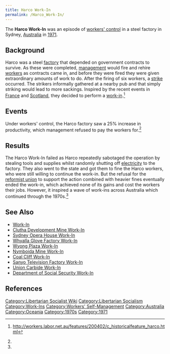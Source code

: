 ```yaml
---
title: Harco Work-In
permalink: /Harco_Work-In/
---
```


The **Harco Work-In** was an episode of [workers'
control](Workers'_Self-Management "wikilink") in a steel factory in
Sydney, [Australia](Commonwealth_of_Australia "wikilink") in
[1971](Timeline_of_Libertarian_Socialism_in_Oceania "wikilink").

## Background

Harco was a steel [factory](factory "wikilink") that depended on
government contracts to survive. As these were completed,
[management](Bosses "wikilink") would fire and rehire
[workers](Working_Class "wikilink") as contracts came in, and before
they were fired they were given extraordinary amounts of work to do.
After the firing of six workers, a [strike](strike "wikilink") occurred.
The strikers informally gathered at a nearby pub and that simply
striking would lead to more sackings. Inspired by the recent events in
[France](May-June_1968_Events_in_France "wikilink") and
[Scotland](Upper_Clyde_Shipbuilders_Work-In "wikilink"), they decided to
perform a [work-in](Work-In "wikilink").[^1]

## Events

Under workers' control, the Harco factory saw a 25% increase in
productivity, which management refused to pay the workers for.[^2]

## Results

The Harco Work-In failed as Harco repeatedly sabotaged the operation by
stealing tools and supplies whilst randomly shutting off
[electricity](electricity "wikilink") to the factory. They also went to
the state and got them to fine the Harco workers, who were still willing
to continue the work-in. But the refusal for the [reformist
union](Trade_Union "wikilink") to support the action combined with
heavier fines eventually ended the work-in, which achieved none of its
gains and cost the workers their jobs. However, it inspired a wave of
work-ins across Australia which continued through the 1970s.[^3]

## See Also

- [Work-In](Work-In "wikilink")
- [Clutha Development Mine
  Work-In](Clutha_Development_Mine_Work-In "wikilink")
- [Sydney Opera House Work-In](Sydney_Opera_House_Work-In "wikilink")
- [Whyalla Glove Factory
  Work-In](Whyalla_Glove_Factory_Work-In "wikilink")
- [Wyong Plaza Work-In](Wyong_Plaza_Work-In "wikilink")
- [Nymboida Mine Work-In](Nymboida_Mine_Work-In "wikilink")
- [Coal Cliff Work-In](Coal_Cliff_Work-In "wikilink")
- [Sanyo Television Factory
  Work-In](Sanyo_Television_Factory_Work-In "wikilink")
- [Union Carbide Work-In](Union_Carbide_Work-In "wikilink")
- [Department of Social Security
  Work-In](Department_of_Social_Security_Work-In "wikilink")

## References

<references />

[Category:Libertarian Socialist
Wiki](Category:Libertarian_Socialist_Wiki "wikilink")
[Category:Libertarian
Socialism](Category:Libertarian_Socialism "wikilink")
[Category:Work-Ins](Category:Work-Ins "wikilink") [Category:Workers'
Self-Management](Category:Workers'_Self-Management "wikilink")
[Category:Australia](Category:Australia "wikilink")
[Category:Oceania](Category:Oceania "wikilink")
[Category:1970s](Category:1970s "wikilink")
[Category:1971](Category:1971 "wikilink")

[^1]: <http://workers.labor.net.au/features/200402/c_historicalfeature_harco.html>

[^2]:

[^3]: